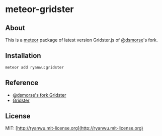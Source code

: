 # meteor-gridster

## About

This is a [meteor](https://www.meteor.com/) package of latest version Gridster.js of [@dsmorse](https://github.com/dsmorse)'s fork.

## Installation

```
meteor add ryanwu:gridster
```

## Reference
* [@dsmorse's fork Gridster](https://github.com/dsmorse/gridster.js)
* [Gridster](https://github.com/DecksterTeam/gridster.js)



## License

MIT: [http://ryanwu.mit-license.org](http://ryanwu.mit-license.org)
